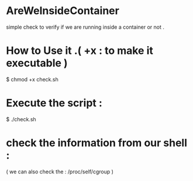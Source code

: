 # AreWeInsideContainer
simple check to verify if we are running inside a container or not .


# How to Use it .( +x : to make it executable )

$ chmod +x check.sh 


# Execute the script :
$ ./check.sh

# check the information from our shell  :

( we can also check the : /proc/self/cgroup )
